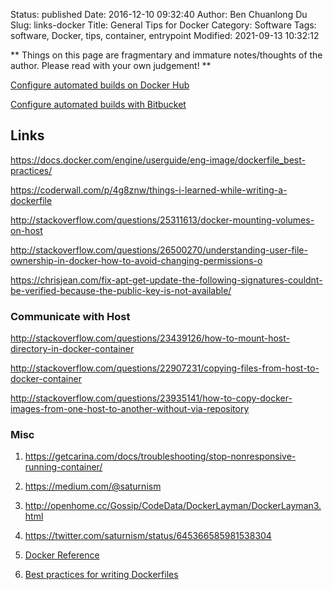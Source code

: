 Status: published
Date: 2016-12-10 09:32:40
Author: Ben Chuanlong Du
Slug: links-docker
Title: General Tips for Docker
Category: Software
Tags: software, Docker, tips, container, entrypoint
Modified: 2021-09-13 10:32:12

**
Things on this page are
fragmentary and immature notes/thoughts of the author.
Please read with your own judgement!
**


[Configure automated builds on Docker Hub](https://docs.docker.com/docker-hub/builds/)

[Configure automated builds with Bitbucket](https://docs.docker.com/docker-hub/bitbucket/)

## Links

https://docs.docker.com/engine/userguide/eng-image/dockerfile_best-practices/

https://coderwall.com/p/4g8znw/things-i-learned-while-writing-a-dockerfile

http://stackoverflow.com/questions/25311613/docker-mounting-volumes-on-host

http://stackoverflow.com/questions/26500270/understanding-user-file-ownership-in-docker-how-to-avoid-changing-permissions-o

https://chrisjean.com/fix-apt-get-update-the-following-signatures-couldnt-be-verified-because-the-public-key-is-not-available/

### Communicate with Host

http://stackoverflow.com/questions/23439126/how-to-mount-host-directory-in-docker-container

http://stackoverflow.com/questions/22907231/copying-files-from-host-to-docker-container

http://stackoverflow.com/questions/23935141/how-to-copy-docker-images-from-one-host-to-another-without-via-repository

### Misc

1. <https://getcarina.com/docs/troubleshooting/stop-nonresponsive-running-container/>
2. <https://medium.com/@saturnism>
3. <http://openhome.cc/Gossip/CodeData/DockerLayman/DockerLayman3.html>
4. <https://twitter.com/saturnism/status/645366585981538304>


1. [Docker Reference](https://docs.docker.com/engine/reference/builder/)

2. [Best practices for writing Dockerfiles](https://docs.docker.com/engine/userguide/eng-image/dockerfile_best-practices/)
